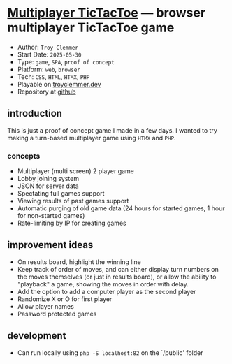 [Multiplayer TicTacToe](https://troyclemmer.dev/games/dodge) — browser multiplayer TicTacToe game
==================================================
* Author: `Troy Clemmer`
* Start Date: `2025-05-30`
* Type: `game`, `SPA`, `proof of concept`
* Platform: `web`, `browser`
* Tech: `CSS`, `HTML`, `HTMX`, `PHP`
* Playable on [troyclemmer.dev](https://troyclemmer.dev/games/tictactoe/)
* Repository at [github](https://github.com/troyclemmer/htmx-php-multiplayer-tictactoe)

## introduction

This is just a proof of concept game I made in a few days.  I wanted to try making a turn-based multiplayer game using `HTMX` and `PHP`.  

### concepts
- Multiplayer (multi screen) 2 player game
- Lobby joining system
- JSON for server data
- Spectating full games support
- Viewing results of past games support
- Automatic purging of old game data (24 hours for started games, 1 hour for non-started games)
- Rate-limiting by IP for creating games

## improvement ideas
- On results board, highlight the winning line
- Keep track of order of moves, and can either display turn numbers on the moves themselves (or just in results board), or allow the ability to "playback" a game, showing the moves in order with delay.
- Add the option to add a computer player as the second player
- Randomize X or O for first player
- Allow player names
- Password protected games

## development
- Can run locally using `php -S localhost:82` on the `/public' folder
